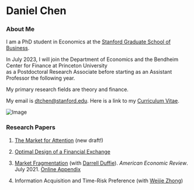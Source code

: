 # Daniel Chen
### About Me
I am a PhD student in Economics at the [Stanford Graduate School of Business](https://www.gsb.stanford.edu/programs/phd/academic-experience/students/daniel-chen). 


In July 2023, I will join the Department of Economics and the Bendheim Center for Finance at Princeton University  
as a Postdoctoral Research Associate before starting as an Assistant Professor the following year. 

My primary research fields are theory and finance. 

My email is dtchen@stanford.edu. Here is a link to my [Curriculum Vitae](https://www.gsb.stanford.edu/sites/default/files/phd-cv/CVJune.pdf).


![Image](https://dtc1995.github.io/danielchenpic.png)

### Research Papers
1. [The Market for Attention](https://drive.google.com/file/d/1pgOcnkTeMeXF14Fo2zU1O3j5iJUU8LRS/view?usp=sharing) (new draft!) 

2.  [Optimal Design of a Financial Exchange](https://drive.google.com/file/d/12KpGxa75Cymr4NHG5jI30metR2z0X1dF/view?usp=share_link) 
  

3.  [Market Fragmentation](https://www.gsb.stanford.edu/sites/default/files/paper-or-publication/aer.marketfrag.pdf) (with [Darrell Duffie](https://www.darrellduffie.com)). *American Economic Review*. July 2021. [Online Appendix](https://dtc1995.github.io/ChenDuffieOnlineAppendixFeb2021.pdf)  
 

4.  Information Acquisition and Time-Risk Preference (with [Weijie Zhong](https://www.gsb.stanford.edu/faculty-research/faculty/weijie-zhong))
 




